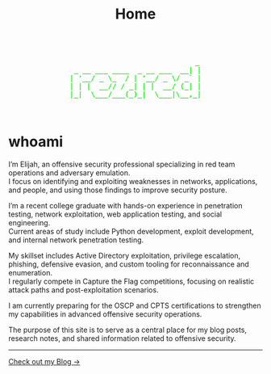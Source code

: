 ﻿---
layout: default
title: Home
---

<div style="text-align: center;">
<pre style="color: #00ff00; font-weight: bold; display: inline-block;">
 <span data-scramble="                             _ 
 _ __ ___ ____  _ __ ___  __| |
| '__/ _ \_  / | '__/ _ \/ _` |
| | |  __// / _| | |  __/ (_| |
|_|  \___/___(_)_|  \___|\__,_|
                                          ">                             _ 
 _ __ ___ ____  _ __ ___  __| |
| '__/ _ \_  / | '__/ _ \/ _` |
| | |  __// / _| | |  __/ (_| |
|_|  \___/___(_)_|  \___|\__,_|
                                          </span>
</pre>
</div>

# whoami

I’m Elijah, an offensive security professional specializing in red team operations and adversary emulation.  
I focus on identifying and exploiting weaknesses in networks, applications, and people, and using those findings to improve security posture.

I’m a recent college graduate with hands-on experience in penetration testing, network exploitation, web application testing, and social engineering.  
Current areas of study include Python development, exploit development, and internal network penetration testing.

My skillset includes Active Directory exploitation, privilege escalation, phishing, defensive evasion, and custom tooling for reconnaissance and enumeration.  
I regularly compete in Capture the Flag competitions, focusing on realistic attack paths and post-exploitation scenarios.

I am currently preparing for the OSCP and CPTS certifications to strengthen my capabilities in advanced offensive security operations.

The purpose of this site is to serve as a central place for my blog posts, research notes, and shared information related to offensive security.

---

[Check out my Blog →](/blog)

<script src="/assets/js/hacker-scramble.js"></script>
